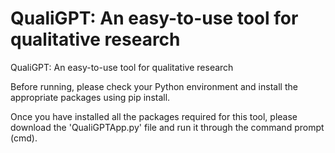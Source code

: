 # QualiGPT: An easy-to-use tool for qualitative research
QualiGPT: An easy-to-use tool for qualitative research

Before running, please check your Python environment and install the appropriate packages using  pip install.

Once you have installed all the packages required for this tool, please download the 'QualiGPTApp.py' file and run it through the command prompt (cmd).

